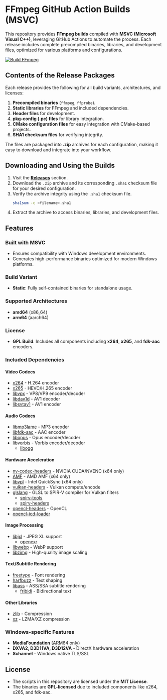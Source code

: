 # FFmpeg GitHub Action Builds (MSVC)

This repository provides **FFmpeg builds** compiled with **MSVC (Microsoft Visual C++)**, leveraging GitHub Actions to automate the process. Each release includes complete precompiled binaries, libraries, and development files, optimized for various platforms and configurations.

[![Build FFmpeg](https://github.com/System233/ffmpeg-builds/actions/workflows/build.yml/badge.svg?event=push)](https://github.com/System233/ffmpeg-builds/actions/workflows/build.yml)

## Contents of the Release Packages

Each release provides the following for all build variants, architectures, and licenses:

1. **Precompiled binaries** (`ffmpeg`, `ffprobe`).
2. **Static libraries** for FFmpeg and included dependencies.
3. **Header files** for development.
4. **pkg-config (.pc) files** for library integration.
5. **CMake configuration files** for easy integration with CMake-based projects.
6. **SHA1 checksum files** for verifying integrity.

The files are packaged into **.zip** archives for each configuration, making it easy to download and integrate into your workflow.

## Downloading and Using the Builds

1. Visit the **[Releases](https://github.com/System233/ffmpeg-msvc-prebuilt/releases)** section.
2. Download the `.zip` archive and its corresponding `.sha1` checksum file for your desired configuration.
3. Verify the archive integrity using the `.sha1` checksum file.
   ```sh
   sha1sum -c <filename>.sha1
   ```
4. Extract the archive to access binaries, libraries, and development files.

## Features

### Built with MSVC

- Ensures compatibility with Windows development environments.
- Generates high-performance binaries optimized for modern Windows platforms.

### Build Variant

- **Static**: Fully self-contained binaries for standalone usage.

### Supported Architectures

- **amd64** (x86_64)
- **arm64** (aarch64)

### License

- **GPL Build**: Includes all components including **x264**, **x265**, and **fdk-aac** encoders.

### Included Dependencies

#### Video Codecs
- [x264](https://code.videolan.org/videolan/x264.git) - H.264 encoder
- [x265](https://bitbucket.org/multicoreware/x265_git.git) - HEVC/H.265 encoder
- [libvpx](https://github.com/webmproject/libvpx.git) - VP8/VP9 encoder/decoder
- [libdav1d](https://code.videolan.org/videolan/dav1d.git) - AV1 decoder
- [libsvtav1](https://gitlab.com/AOMediaCodec/SVT-AV1.git) - AV1 encoder

#### Audio Codecs
- [libmp3lame](https://github.com/lame-mirror/lame.git) - MP3 encoder
- [libfdk-aac](https://github.com/mstorsjo/fdk-aac.git) - AAC encoder
- [libopus](https://github.com/xiph/opus.git) - Opus encoder/decoder
- [libvorbis](https://github.com/xiph/vorbis.git) - Vorbis encoder/decoder
  - [libogg](https://github.com/xiph/ogg.git)

#### Hardware Acceleration
- [nv-codec-headers](https://github.com/FFmpeg/nv-codec-headers.git) - NVIDIA CUDA/NVENC (x64 only)
- [AMF](https://github.com/GPUOpen-LibrariesAndSDKs/AMF.git) - AMD AMF (x64 only)
- [libvpl](https://github.com/intel/libvpl.git) - Intel QuickSync (x64 only)
- [vulkan-headers](https://github.com/KhronosGroup/Vulkan-Headers.git) - Vulkan compute/encode
- [glslang](https://github.com/KhronosGroup/glslang.git) - GLSL to SPIR-V compiler for Vulkan filters
  - [spirv-tools](https://github.com/KhronosGroup/SPIRV-Tools.git)
  - [spirv-headers](https://github.com/KhronosGroup/SPIRV-Headers.git)
- [opencl-headers](https://github.com/KhronosGroup/OpenCL-Headers.git) - OpenCL
- [opencl-icd-loader](https://github.com/KhronosGroup/OpenCL-ICD-Loader.git)

#### Image Processing
- [libjxl](https://github.com/libjxl/libjxl.git) - JPEG XL support
  - [openexr](https://github.com/AcademySoftwareFoundation/openexr.git)
- [libwebp](https://github.com/webmproject/libwebp.git) - WebP support
- [libzimg](https://github.com/sekrit-twc/zimg.git) - High-quality image scaling

#### Text/Subtitle Rendering
- [freetype](https://gitlab.freedesktop.org/freetype/freetype.git) - Font rendering
- [harfbuzz](https://github.com/harfbuzz/harfbuzz.git) - Text shaping
- [libass](https://github.com/libass/libass.git) - ASS/SSA subtitle rendering
  - [fribidi](https://github.com/fribidi/fribidi.git) - Bidirectional text

#### Other Libraries
- [zlib](https://github.com/madler/zlib.git) - Compression
- [xz](https://github.com/tukaani-project/xz.git) - LZMA/XZ compression


### Windows-specific Features

- **MediaFoundation** (ARM64 only)
- **DXVA2, D3D11VA, D3D12VA** - DirectX hardware acceleration
- **Schannel** - Windows native TLS/SSL

## License

- The scripts in this repository are licensed under the **MIT License**.
- The binaries are **GPL-licensed** due to included components like x264, x265, and fdk-aac.
